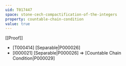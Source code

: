 ```yaml
---
uid: T017447
space: stone-cech-compactification-of-the-integers
property: countable-chain-condition
value: true
---
```

[[Proof]]

* [T000414] [Separable|P000026]
* [I000021] [Separable|P000026] => [Countable Chain Condition|P000029]

